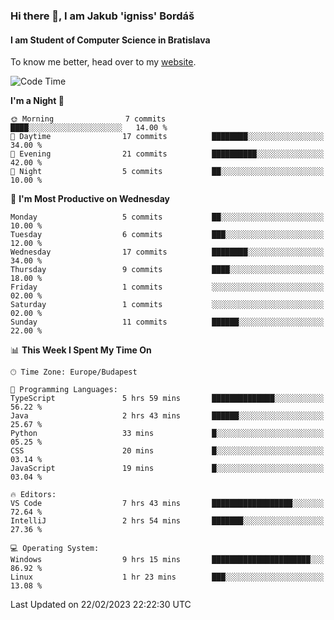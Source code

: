 ### Hi there 👋, I am Jakub 'igniss' Bordáš

#### I am Student of Computer Science in Bratislava
To know me better, head over to my [website](https://bordas.sk).


<!--START_SECTION:waka-->
![Code Time](http://img.shields.io/badge/Code%20Time-1%2C049%20hrs%2027%20mins-blue)

**I'm a Night 🦉** 

```text
🌞 Morning                7 commits           ████░░░░░░░░░░░░░░░░░░░░░   14.00 % 
🌆 Daytime                17 commits          ████████░░░░░░░░░░░░░░░░░   34.00 % 
🌃 Evening                21 commits          ██████████░░░░░░░░░░░░░░░   42.00 % 
🌙 Night                  5 commits           ██░░░░░░░░░░░░░░░░░░░░░░░   10.00 % 
```
📅 **I'm Most Productive on Wednesday** 

```text
Monday                   5 commits           ██░░░░░░░░░░░░░░░░░░░░░░░   10.00 % 
Tuesday                  6 commits           ███░░░░░░░░░░░░░░░░░░░░░░   12.00 % 
Wednesday                17 commits          ████████░░░░░░░░░░░░░░░░░   34.00 % 
Thursday                 9 commits           ████░░░░░░░░░░░░░░░░░░░░░   18.00 % 
Friday                   1 commits           ░░░░░░░░░░░░░░░░░░░░░░░░░   02.00 % 
Saturday                 1 commits           ░░░░░░░░░░░░░░░░░░░░░░░░░   02.00 % 
Sunday                   11 commits          ██████░░░░░░░░░░░░░░░░░░░   22.00 % 
```


📊 **This Week I Spent My Time On** 

```text
🕑︎ Time Zone: Europe/Budapest

💬 Programming Languages: 
TypeScript               5 hrs 59 mins       ██████████████░░░░░░░░░░░   56.22 % 
Java                     2 hrs 43 mins       ██████░░░░░░░░░░░░░░░░░░░   25.67 % 
Python                   33 mins             █░░░░░░░░░░░░░░░░░░░░░░░░   05.25 % 
CSS                      20 mins             █░░░░░░░░░░░░░░░░░░░░░░░░   03.14 % 
JavaScript               19 mins             █░░░░░░░░░░░░░░░░░░░░░░░░   03.04 % 

🔥 Editors: 
VS Code                  7 hrs 43 mins       ██████████████████░░░░░░░   72.64 % 
IntelliJ                 2 hrs 54 mins       ███████░░░░░░░░░░░░░░░░░░   27.36 % 

💻 Operating System: 
Windows                  9 hrs 15 mins       ██████████████████████░░░   86.92 % 
Linux                    1 hr 23 mins        ███░░░░░░░░░░░░░░░░░░░░░░   13.08 % 
```


 Last Updated on 22/02/2023 22:22:30 UTC
<!--END_SECTION:waka-->
